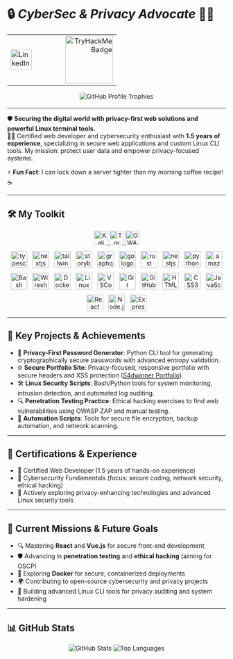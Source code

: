 # 🔒 *CyberSec & Privacy Advocate* 🕵️‍♂️

<!-- Top section: LinkedIn left, TryHackMe right in one line using a table -->
<table>
  <tr>
    <td align="left" width="50%">
      <a href="https://www.linkedin.com/in/ahmed-elhiouli-961a8718a/" target="_blank">
        <img src="https://cdn.jsdelivr.net/gh/devicons/devicon/icons/linkedin/linkedin-original.svg" alt="LinkedIn" width="48" height="48">
      </a>
    </td>
    <td align="right" width="50%">
      <a href="https://tryhackme.com/p/winned4s" target="_blank">
        <img src="https://tryhackme-badges.s3.amazonaws.com/winned4s.png" alt="TryHackMe Badge" width="110">
      </a>
    </td>
  </tr>
</table>

<!-- Trophy section: centered below TryHackMe badge -->
<div align="center" style="margin: 10px 0 18px 0;">
  <img src="https://github-profile-trophy.vercel.app/?username=s4dwinner&theme=onedark" alt="GitHub Profile Trophies"/>
</div>

---

🛡️ **Securing the digital world with privacy-first web solutions and powerful Linux terminal tools.**  
👨‍💻 Certified web developer and cybersecurity enthusiast with **1.5 years of experience**, specializing in secure web applications and custom Linux CLI tools. My mission: protect user data and empower privacy-focused systems.

⚡ **Fun Fact**: I can lock down a server tighter than my morning coffee recipe! ☕

---

## 🛠️ My Toolkit

<!-- Modern badges for Kali Linux, Tor, OWASP -->
<div align="center" style="margin-bottom: 12px;">
  <a href="https://www.kali.org" target="_blank">
    <img src="https://img.shields.io/badge/Kali%20Linux-%232d2d2d?style=flat&logo=kali-linux&logoColor=white" alt="Kali Linux" height="32"/>
  </a>
  <a href="https://www.torproject.org" target="_blank">
    <img src="https://img.shields.io/badge/Tor-%23697bff?style=flat&logo=torproject&logoColor=white" alt="Tor" height="32"/>
  </a>
  <a href="https://owasp.org" target="_blank">
    <img src="https://img.shields.io/badge/OWASP-%23ff6600?style=flat&logo=owasp&logoColor=white" alt="OWASP" height="32"/>
  </a>
</div>

<!-- Tech icon grid -->
<div align="center" style="display: flex; flex-wrap: wrap; justify-content: center; gap: 12px;">
  <img src="https://skillicons.dev/icons?i=ts" height="38" alt="typescript logo"  />
  <img src="https://skillicons.dev/icons?i=nextjs" height="38" alt="nextjs logo"  />
  <img src="https://skillicons.dev/icons?i=tailwind" height="38" alt="tailwindcss logo"  />
  <img src="https://cdn.jsdelivr.net/gh/devicons/devicon/icons/storybook/storybook-original.svg" height="38" alt="storybook logo"  />
  <img src="https://skillicons.dev/icons?i=graphql" height="38" alt="graphql logo"  />
  <img src="https://skillicons.dev/icons?i=go" height="38" alt="go logo"  />
  <img src="https://skillicons.dev/icons?i=rust" height="38" alt="rust logo"  />
  <img src="https://skillicons.dev/icons?i=nestjs" height="38" alt="nestjs logo"  />
  <img src="https://skillicons.dev/icons?i=py" height="38" alt="python logo"  />
  <img src="https://skillicons.dev/icons?i=aws" height="38" alt="amazonwebservices logo"  />
  <img src="https://cdn.jsdelivr.net/gh/devicons/devicon/icons/bash/bash-original.svg" alt="Bash" width="38" title="Bash"/>
  <img src="https://www.vectorlogo.zone/logos/wireshark/wireshark-icon.svg" alt="Wireshark" width="38" title="Wireshark"/>
  <img src="https://cdn.jsdelivr.net/gh/devicons/devicon/icons/docker/docker-original.svg" alt="Docker" width="38" title="Docker"/>
  <img src="https://cdn.jsdelivr.net/gh/devicons/devicon/icons/linux/linux-original.svg" alt="Linux" width="38" title="Linux"/>
  <img src="https://cdn.jsdelivr.net/gh/devicons/devicon/icons/vscode/vscode-original.svg" alt="VSCode" width="38" title="VSCode"/>
  <img src="https://cdn.jsdelivr.net/gh/devicons/devicon/icons/git/git-original.svg" alt="Git" width="38" title="Git"/>
  <img src="https://cdn.jsdelivr.net/gh/devicons/devicon/icons/github/github-original.svg" alt="GitHub" width="38" title="GitHub"/>
  <img src="https://cdn.jsdelivr.net/gh/devicons/devicon/icons/html5/html5-original.svg" alt="HTML5" width="38" title="HTML5"/>
  <img src="https://cdn.jsdelivr.net/gh/devicons/devicon/icons/css3/css3-original.svg" alt="CSS3" width="38" title="CSS3"/>
  <img src="https://cdn.jsdelivr.net/gh/devicons/devicon/icons/javascript/javascript-original.svg" alt="JavaScript" width="38" title="JavaScript"/>
  <img src="https://cdn.jsdelivr.net/gh/devicons/devicon/icons/react/react-original.svg" alt="React" width="38" title="React"/>
  <img src="https://cdn.jsdelivr.net/gh/devicons/devicon/icons/nodejs/nodejs-original.svg" alt="Node.js" width="38" title="Node.js"/>
  <img src="https://cdn.jsdelivr.net/gh/devicons/devicon/icons/express/express-original.svg" alt="Express" width="38" title="Express"/>
</div>

---

## 🚀 Key Projects & Achievements

- 🔐 **Privacy-First Password Generator**: Python CLI tool for generating cryptographically secure passwords with advanced entropy validation.
- 🌐 **Secure Portfolio Site**: Privacy-focused, responsive portfolio with secure headers and XSS protection ([S4dwinner Portfolio](https://s4dwinner.lovable.app/)).
- 🛠️ **Linux Security Scripts**: Bash/Python tools for system monitoring, intrusion detection, and automated log auditing.
- 🔍 **Penetration Testing Practice**: Ethical hacking exercises to find web vulnerabilities using OWASP ZAP and manual testing.
- 📜 **Automation Scripts**: Tools for secure file encryption, backup automation, and network scanning.

---

## 🏅 Certifications & Experience

- 🥇 Certified Web Developer (1.5 years of hands-on experience)
- 📜 Cybersecurity Fundamentals (focus: secure coding, network security, ethical hacking)
- 🧠 Actively exploring privacy-enhancing technologies and advanced Linux security tools

---

## 🎯 Current Missions & Future Goals

- 🔍 Mastering **React** and **Vue.js** for secure front-end development
- 🛡️ Advancing in **penetration testing** and **ethical hacking** (aiming for OSCP)
- 🐳 Exploring **Docker** for secure, containerized deployments
- 🌍 Contributing to open-source cybersecurity and privacy projects
- 🔐 Building advanced Linux CLI tools for privacy auditing and system hardening

---

## 📊 GitHub Stats

<div align="center">
  <img src="https://github-readme-stats.vercel.app/api?username=s4dwinner&show_icons=true&bg_color=2d2d2d&title_color=268BEE&text_color=ffffff&icon_color=268BEE&border_radius=10" alt="GitHub Stats">
  <img src="https://github-readme-stats.vercel.app/api/top-langs/?username=s4dwinner&layout=compact&bg_color=2d2d2d&title_color=268BEE&text_color=ffffff&icon_color=268BEE&border_radius=10" alt="Top Languages">
</div>
